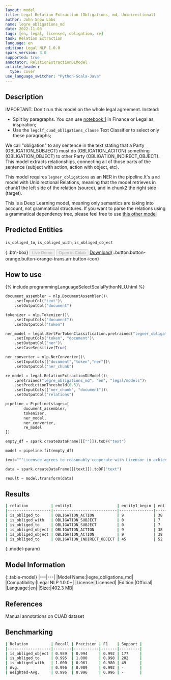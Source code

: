 ```yaml
---
layout: model
title: Legal Relation Extraction (Obligations, md, Unidirectional)
author: John Snow Labs
name: legre_obligations_md
date: 2022-11-03
tags: [en, legal, licensed, obligation, re]
task: Relation Extraction
language: en
edition: Legal NLP 1.0.0
spark_version: 3.0
supported: true
annotator: RelationExtractionDLModel
article_header:
  type: cover
use_language_switcher: "Python-Scala-Java"
---
```


## Description
IMPORTANT: Don't run this model on the whole legal agreement. Instead:
- Split by paragraphs. You can use [notebook 1](https://github.com/JohnSnowLabs/spark-nlp-workshop/tree/master/tutorials/Certification_Trainings_JSL) in Finance or Legal as inspiration;
- Use the `legclf_cuad_obligations_clause` Text Classifier to select only these paragraphs; 

We call "obligation" to any sentence in the text stating that a Party (OBLIGATION_SUBJECT) must do (OBLIGATION_ACITON) something (OBLIGATION_OBJECT) to other Party (OBLIGATION_INDIRECT_OBJECT). This model extracts relationships, connecting all of those parts of the sentence (subject with action, action with object, etc).

This model requires `legner_obligations` as an NER in the pipeline.It's a `md` model with Unidirectional Relations, meaning that the model retrieves in chunk1 the left side of the relation (source), and in chunk2 the right side (target).

This is a Deep Learning model, meaning only semantics are taking into account, not grammatical structures. If you want to parse the relations using a grammatical dependency tree, please feel free to use [this other model](https://nlp.johnsnowlabs.com/2022/08/24/legpipe_obligations_en.html)

## Predicted Entities

`is_obliged_to`, `is_obliged_with`, `is_obliged_object`

{:.btn-box}
<button class="button button-orange" disabled>Live Demo</button>
<button class="button button-orange" disabled>Open in Colab</button>
[Download](https://s3.amazonaws.com/auxdata.johnsnowlabs.com/legal/models/legre_obligations_md_en_1.0.0_3.0_1667474780413.zip){:.button.button-orange.button-orange-trans.arr.button-icon}

## How to use



<div class="tabs-box" markdown="1">
{% include programmingLanguageSelectScalaPythonNLU.html %}

```python
document_assembler = nlp.DocumentAssembler()\
    .setInputCol("text")\
    .setOutputCol("document")

tokenizer = nlp.Tokenizer()\
    .setInputCols("document")\
    .setOutputCol("token")

ner_model = legal.BertForTokenClassification.pretrained("legner_obligations", "en", "legal/models")\
    .setInputCols("token", "document")\
    .setOutputCol("ner")\
    .setCaseSensitive(True)

ner_converter = nlp.NerConverter()\
    .setInputCols(["document","token","ner"])\
    .setOutputCol("ner_chunk")

re_model = legal.RelationExtractionDLModel()\
    .pretrained("legre_obligations_md", "en", "legal/models")\
    .setPredictionThreshold(0.5)\
    .setInputCols(["ner_chunk", "document"])\
    .setOutputCol("relations")

pipeline = Pipeline(stages=[
        document_assembler, 
        tokenizer,
        ner_model,
        ner_converter,
        re_model
])

empty_df = spark.createDataFrame([[""]]).toDF("text")

model = pipeline.fit(empty_df)

text="""Licensee agrees to reasonably cooperate with Licensor in achieving registration of the Licensed Mark."""

data = spark.createDataFrame([[text]]).toDF("text")

result = model.transform(data)


```

</div>

## Results

```bash
| relation          | entity1                    | entity1_begin | entity1_end | chunk1                         | entity2                    | entity2_begin | entity2_end | chunk2                                         | confidence |
|-------------------|----------------------------|---------------|-------------|--------------------------------|----------------------------|---------------|-------------|------------------------------------------------|------------|
| is_obliged_to     | OBLIGATION_ACTION          | 9             | 38          | agrees to reasonably cooperate | OBLIGATION_SUBJECT         | 0             | 7           | Licensee                                       | 0.91654503 |
| is_obliged_with   | OBLIGATION_SUBJECT         | 0             | 7           | Licensee                       | OBLIGATION_INDIRECT_OBJECT | 45            | 52          | Licensor                                       | 0.803172   |
| is_obliged_to     | OBLIGATION_SUBJECT         | 0             | 7           | Licensee                       | OBLIGATION                 | 54            | 99          | in achieving registration of the Licensed Mark | 0.7439706  |
| is_obliged_object | OBLIGATION_ACTION          | 9             | 38          | agrees to reasonably cooperate | OBLIGATION_INDIRECT_OBJECT | 45            | 52          | Licensor                                       | 0.96132916 |
| is_obliged_object | OBLIGATION_ACTION          | 9             | 38          | agrees to reasonably cooperate | OBLIGATION                 | 54            | 99          | in achieving registration of the Licensed Mark | 0.9174475  |
| is_obliged_to     | OBLIGATION_INDIRECT_OBJECT | 45            | 52          | Licensor                       | OBLIGATION                 | 54            | 99          | in achieving registration of the Licensed Mark | 0.9091029  |
```

{:.model-param}
## Model Information

{:.table-model}
|---|---|
|Model Name:|legre_obligations_md|
|Compatibility:|Legal NLP 1.0.0+|
|License:|Licensed|
|Edition:|Official|
|Language:|en|
|Size:|402.3 MB|

## References

Manual annotations on CUAD dataset

## Benchmarking

```bash
| Relation          | Recall | Precision | F1    | Support |
|-------------------|--------|-----------|-------|---------|
| is_obliged_object | 0.989  | 0.994     | 0.992 | 177     |
| is_obliged_to     | 0.995  | 1.000     | 0.998 | 202     |
| is_obliged_with   | 1.000  | 0.961     | 0.980 | 49      |
| Avg.              | 0.996  | 0.989     | 0.992 | -       |
| Weighted-Avg.     | 0.996  | 0.996     | 0.996 | -       |
```
